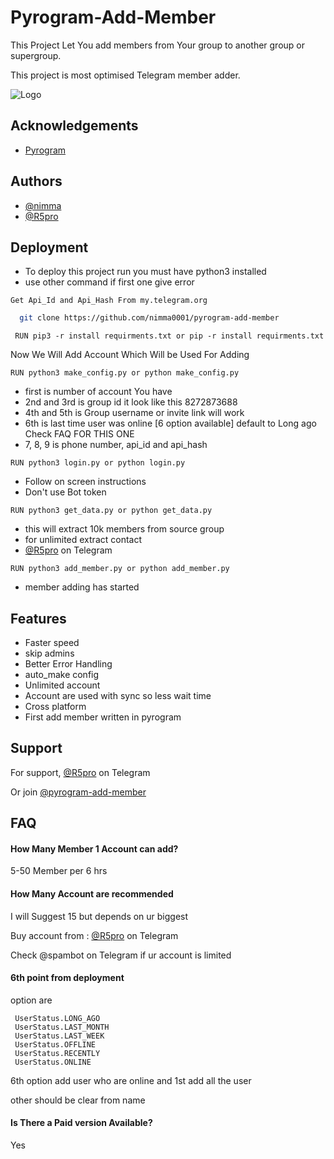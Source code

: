 
# Pyrogram-Add-Member

This Project Let You add members from Your group to another group or supergroup.

This project is most optimised Telegram member adder.


![Logo](https://raw.githubusercontent.com/nimma0001/pyrogram-add-member/master/logo/20220918_025117_0000.png)


## Acknowledgements

 - [Pyrogram](https://github.com/pyrogram/pyrogram)



## Authors

- [@nimma](https://www.github.com/nimma0001)
- [@R5pro](http://t.me/R5pro)


## Deployment

- To deploy this project run you must have python3 installed
- use other command if first one give error 


```
Get Api_Id and Api_Hash From my.telegram.org
```
```bash
  git clone https://github.com/nimma0001/pyrogram-add-member
```
```
 RUN pip3 -r install requirments.txt or pip -r install requirments.txt 
```
Now We Will Add Account Which Will be Used For Adding 
```
RUN python3 make_config.py or python make_config.py
```
- first is number of account You have
- 2nd  and 3rd is group id it look like this 8272873688
- 4th and 5th is Group username or invite link will work
- 6th is last time user was online [6 option available] default to Long ago Check FAQ FOR THIS ONE
- 7, 8, 9 is phone number, api_id and api_hash
```
RUN python3 login.py or python login.py 
```
- Follow on screen instructions
- Don't use Bot token
```
RUN python3 get_data.py or python get_data.py
```
- this will extract 10k members from source group
- for unlimited extract contact 
- [@R5pro](http://t.me/R5pro) on Telegram
```
RUN python3 add_member.py or python add_member.py
```
- member adding has started

## Features

- Faster speed
- skip admins
- Better Error Handling 
- auto_make config
- Unlimited account
- Account are used with sync so less wait time
- Cross platform
- First add member written in pyrogram 


## Support

For support, [@R5pro](http://t.me/R5pro) on Telegram

Or join [@pyrogram-add-member](https://t.me/pyrogram_add_member)


## FAQ

#### How Many Member 1 Account can add?

5-50 Member per 6 hrs

#### How Many Account are recommended 

I will Suggest 15 but depends on ur biggest

Buy account from : [@R5pro](http://t.me/R5pro) on Telegram

Check @spambot on Telegram if ur account is limited

#### 6th point from deployment

option are
```
 UserStatus.LONG_AGO
 UserStatus.LAST_MONTH
 UserStatus.LAST_WEEK
 UserStatus.OFFLINE
 UserStatus.RECENTLY
 UserStatus.ONLINE
 ```
 6th option add user who are online and 1st add all the user

other should be clear from name

#### Is There a Paid version Available?

Yes

